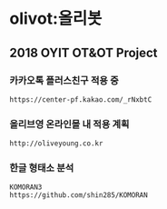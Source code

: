 # olivot:올리봇
## 2018 OYIT OT&amp;OT Project

### 카카오톡 플러스친구 적용 중

    https://center-pf.kakao.com/_rNxbtC
       
### 올리브영 온라인몰 내 적용 계획

    http://oliveyoung.co.kr

### 한글 형태소 분석

    KOMORAN3
    https://github.com/shin285/KOMORAN
